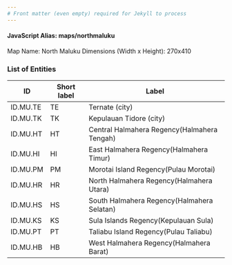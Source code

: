 ```yaml
---
# Front matter (even empty) required for Jekyll to process
---
```


#### JavaScript Alias: maps/northmaluku

Map Name: North Maluku
Dimensions (Width x Height): 270x410





### List of Entities

ID | Short label | Label
---|---|---|
ID.MU.TE|TE|Ternate (city)
ID.MU.TK|TK|Kepulauan Tidore (city)
ID.MU.HT|HT|Central Halmahera Regency(Halmahera Tengah)
ID.MU.HI|HI|East Halmahera Regency(Halmahera Timur)
ID.MU.PM|PM|Morotai Island Regency(Pulau Morotai)
ID.MU.HR|HR|North Halmahera Regency(Halmahera Utara)
ID.MU.HS|HS|South Halmahera Regency(Halmahera Selatan)
ID.MU.KS|KS|Sula Islands Regency(Kepulauan Sula)
ID.MU.PT|PT|Taliabu Island Regency(Pulau Taliabu)
ID.MU.HB|HB|West Halmahera Regency(Halmahera Barat)